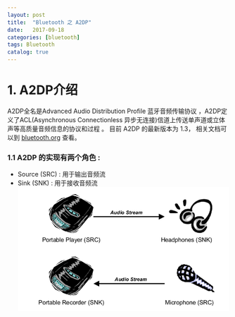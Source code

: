 ```yaml
---
layout: post
title:  "Bluetooth 之 A2DP"
date:   2017-09-18
categories: [bluetooth]
tags: Bluetooth
catalog: true
---
```


# 1. A2DP介绍
A2DP全名是Advanced Audio Distribution Profile 蓝牙音频传输协议 ，A2DP定义了ACL(Asynchronous Connectionless 异步无连接)信道上传送单声道或立体声等高质量音频信息的协议和过程 。 目前 A2DP 的最新版本为 1.3， 相关文档可以到 [bluetooth.org](https://www.bluetooth.com/zh-cn/specifications/bluetooth-core-specification/legacy-specifications) 查看。  

### 1.1 A2DP 的实现有两个角色 :  
+ Source (SRC) : 用于输出音频流
+ Sink (SNK) : 用于接收音频流  
![](/images/bluetooth/bluetooth_a2dp_role.png)  

 






 

